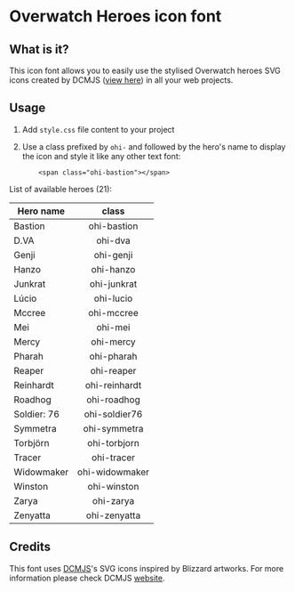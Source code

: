 # Overwatch Heroes icon font

## What is it?
This icon font allows you to easily use the stylised Overwatch heroes SVG icons created by DCMJS ([view here](http://dcmjs.com/overwatch/)) in all your web projects. 

## Usage

1. Add `style.css` file content to your project
2. Use a class prefixed by `ohi-` and followed by the hero's name to display the icon and style it like any other text font:

    ```
        <span class="ohi-bastion"></span>
    ```

List of available heroes (21):

|Hero name|class|
|-------------|:-------------:|
|Bastion|ohi-bastion|
|D.VA|ohi-dva|
|Genji|ohi-genji|
|Hanzo|ohi-hanzo|
|Junkrat|ohi-junkrat|
|Lúcio|ohi-lucio|
|Mccree|ohi-mccree|
|Mei|ohi-mei|
|Mercy|ohi-mercy|
|Pharah|ohi-pharah|
|Reaper|ohi-reaper|
|Reinhardt|ohi-reinhardt|
|Roadhog|ohi-roadhog|
|Soldier: 76|ohi-soldier76|
|Symmetra|ohi-symmetra|
|Torbjörn|ohi-torbjorn|
|Tracer|ohi-tracer|
|Widowmaker|ohi-widowmaker|
|Winston|ohi-winston|
|Zarya|ohi-zarya|
|Zenyatta|ohi-zenyatta|

## Credits

This font uses [DCMJS](https://twitter.com/dcmjs)'s SVG icons inspired by Blizzard artworks. For more information please check DCMJS [website](http://dcmjs.com/overwatch/).
